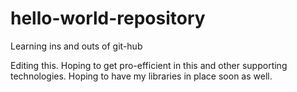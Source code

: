 # hello-world-repository
Learning ins and outs of git-hub

Editing this. Hoping to get pro-efficient in this and other supporting technologies.
Hoping to have my libraries in place soon as well.
